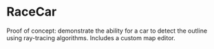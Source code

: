 # RaceCar
Proof of concept: demonstrate the ability for a car to detect the outline using ray-tracing algorithms. Includes a custom map editor.


